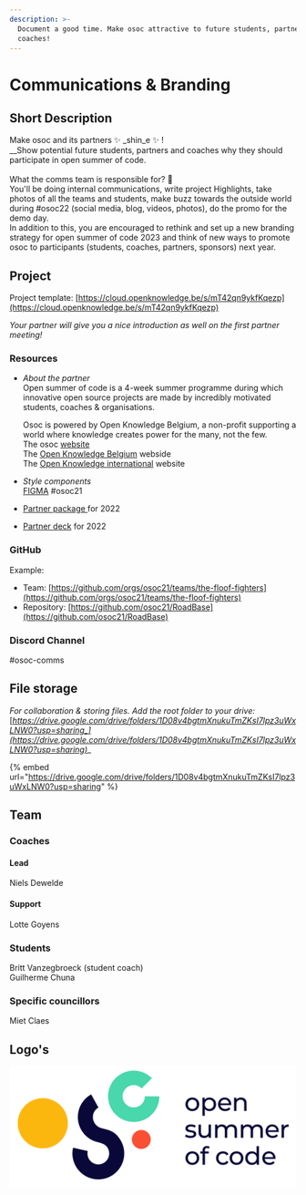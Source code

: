 ```yaml
---
description: >-
  Document a good time. Make osoc attractive to future students, partners and
  coaches!
---
```


# Communications & Branding

## Short Description

Make osoc and its partners ✨ _shin_e ✨ ! \
__Show potential future students, partners and coaches why they should participate in open summer of code.\
\
What the comms team is responsible for? 💪\
You'll be doing internal communications, write project Highlights, take photos of all the teams and students, make buzz towards the outside world during #osoc22 (social media, blog, videos, photos), do the promo for the demo day. \
In addition to this, you are encouraged to rethink and set up a new branding strategy for open summer of code 2023 and think of new ways to promote osoc to participants (students, coaches, partners, sponsors) next year.

## Project

Project template: [https://cloud.openknowledge.be/s/mT42qn9ykfKqezp](https://cloud.openknowledge.be/s/mT42qn9ykfKqezp)

_Your partner will give you a nice introduction as well on the first partner meeting!_

### Resources

*   _About the partner_\
    Open summer of code is a 4-week summer programme during which innovative open source projects are made by incredibly motivated students, coaches & organisations.&#x20;

    Osoc is powered by Open Knowledge Belgium, a non-profit supporting a world where knowledge creates power for the many, not the few.\
    The osoc [website](http://osoc.be)\
    The [Open Knowledge Belgium](http://openknowledge.be) webside\
    The [Open Knowledge international](https://okfn.org) website
* _Style components_\
  [FIGMA](https://www.figma.com/file/94fo7Pl97dmlQxPv4UJkDV/Design-Project-socials-\(Copy\)) #osoc21
* [Partner package ](https://cloud.openknowledge.be/s/BGmKK3GGZSkdGQM)for 2022
* [Partner deck](https://cloud.openknowledge.be/s/4t7kHQ9kzkqAMwz) for 2022

### GitHub

Example:

* Team: [https://github.com/orgs/osoc21/teams/the-floof-fighters](https://github.com/orgs/osoc21/teams/the-floof-fighters)
* Repository: [https://github.com/osoc21/RoadBase](https://github.com/osoc21/RoadBase)

### **Discord Channel**

\#osoc-comms

## File storage

_For collaboration & storing files. Add the root folder to your drive:_ [_https://drive.google.com/drive/folders/1D08v4bgtmXnukuTmZKsI7lpz3uWxLNW0?usp=sharing_](https://drive.google.com/drive/folders/1D08v4bgtmXnukuTmZKsI7lpz3uWxLNW0?usp=sharing)__

{% embed url="https://drive.google.com/drive/folders/1D08v4bgtmXnukuTmZKsI7lpz3uWxLNW0?usp=sharing" %}

## Team

### Coaches

#### Lead

Niels Dewelde

#### Support

Lotte Goyens

### Students

Britt Vanzegbroeck (student coach)\
Guilherme Chuna

### Specific councillors

Miet Claes

## Logo's

![Logo osoc SVG](../.gitbook/assets/logo-osoc.svg)

